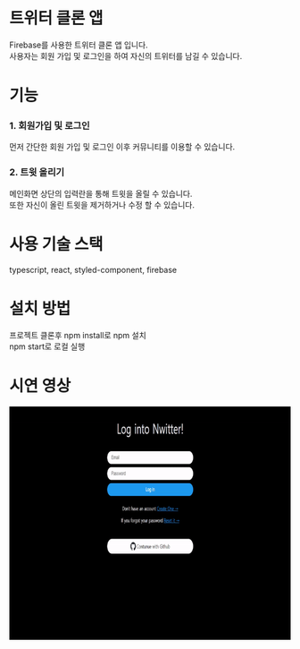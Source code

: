 # 트위터 클론 앱

Firebase를 사용한 트위터 클론 앱 입니다.                 
사용자는 회원 가입 및 로그인을 하여 자신의 트위터를 남길 수 있습니다.

# 기능

### 1. 회원가입 및 로그인
먼저 간단한 회원 가입 및 로그인 이후 커뮤니티를 이용할 수 있습니다.

### 2. 트윗 올리기
메인화면 상단의 입력란을 통해 트윗을 올릴 수 있습니다.                 
또한 자신이 올린 트윗을 제거하거나 수정 할 수 있습니다.

# 사용 기술 스택
typescript, react, styled-component, firebase

# 설치 방법
프로젝트 클론후 npm install로 npm 설치            
npm start로 로컬 실행

# 시연 영상
<img src='/images/시연영상.gif' width="800px" height="417px" title="시연영상"></img><br/>
